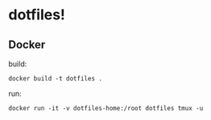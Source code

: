 # dotfiles!

## Docker

build:

`docker build -t dotfiles .`

run:

`docker run -it -v dotfiles-home:/root dotfiles tmux -u`
